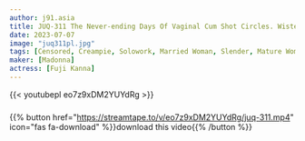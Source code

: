```yaml
---
author: j91.asia
title: JUQ-311 The Never-ending Days Of Vaginal Cum Shot Circles. Wisteria Planer
date: 2023-07-07
image: "juq311pl.jpg"
tags: [Censored, Creampie, Solowork, Married Woman, Slender, Mature Woman, Digital Mosaic]
maker: [Madonna]
actress: [Fuji Kanna]
---
```



{{< youtubepl eo7z9xDM2YUYdRg >}}
###

{{% button href="https://streamtape.to/v/eo7z9xDM2YUYdRg/juq-311.mp4" icon="fas fa-download" %}}download this video{{% /button %}}

